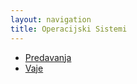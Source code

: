 ```yaml
---
layout: navigation
title: Operacijski Sistemi
---
```


- [Predavanja](predavanja/predavanja.md)
- [Vaje](vaje/vaje.md)